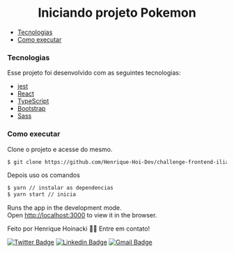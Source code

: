 <h1 align="center">Iniciando projeto Pokemon </h1>

- [Tecnologias](#tecnologias)
- [Como executar](#como-executar)

### Tecnologias

Esse projeto foi desenvolvido com as seguintes tecnologias:

- [jest](https://jestjs.io/pt-BR/)
- [React](https://pt-br.reactjs.org/)
- [TypeScript](https://www.typescriptlang.org/)
- [Bootstrap](https://bootstrap.org/)
- [Sass](https://sass-lang.com/)

### Como executar

Clone o projeto e acesse do mesmo.

```bash
$ git clone https://github.com/Henrique-Hoi-Dev/challenge-frontend-ilia.git
```
Depois uso os comandos 

```bash
$ yarn // instalar as dependencias
$ yarn start // inicia
```
Runs the app in the development mode.\
Open [http://localhost:3000](http://localhost:3000) to view it in the browser.

Feito por Henrique Hoinacki 👋🏽 Entre em contato!

[![Twitter Badge](https://img.shields.io/badge/-@henriquehoi-1ca0f1?style=flat-square&labelColor=1ca0f1&logo=twitter&logoColor=white&link=https://twitter.com/HenriqueHoi)](https://twitter.com/HenriqueHoi) [![Linkedin Badge](https://img.shields.io/badge/-Henrique-blue?style=flat-square&logo=Linkedin&logoColor=white&link=https://www.linkedin.com/in/tgmarinho/)](https://www.linkedin.com/in/henrique-hoinacki-a98b851a5/)
[![Gmail Badge](https://img.shields.io/badge/-riqueah@gmail.com-c14438?style=flat-square&logo=Gmail&logoColor=white&link=mailto:tgmarinho@gmail.com)](mailto:riqueah@gmail.com)
